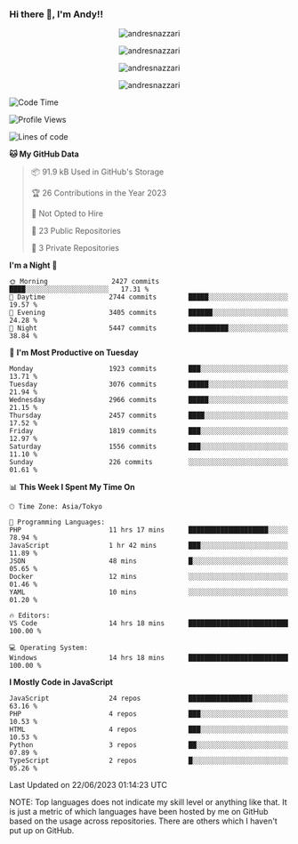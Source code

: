 ### Hi there 👋, I'm Andy!!

<p align="center" >
  <img src="https://github-profile-trophy.vercel.app/?username=AndresNazzari&theme=dracula&column=-1" alt="andresnazzari"/>
</p>

<p align="center">
  <img  src="https://github-readme-stats.vercel.app/api?username=AndresNazzari&count_private=true&show_icons=true&theme=dracula" alt="andresnazzari"/>
</p>
<p align="center">
  <img  src="https://github-readme-stats.vercel.app/api/top-langs/?username=AndresNazzari&layout=compact" alt="andresnazzari"/>
</p>
<p align="center" >
  <img src="https://github-readme-stats.vercel.app/api/wakatime?username=AndresNazzari" alt="andresnazzari"/>
</p>

<!--START_SECTION:waka-->
![Code Time](http://img.shields.io/badge/Code%20Time-613%20hrs%2036%20mins-blue)

![Profile Views](http://img.shields.io/badge/Profile%20Views-0-blue)

![Lines of code](https://img.shields.io/badge/From%20Hello%20World%20I%27ve%20Written-6.3%20million%20lines%20of%20code-blue)

**🐱 My GitHub Data** 

> 📦 91.9 kB Used in GitHub's Storage 
 > 
> 🏆 26 Contributions in the Year 2023
 > 
> 🚫 Not Opted to Hire
 > 
> 📜 23 Public Repositories 
 > 
> 🔑 3 Private Repositories 
 > 
**I'm a Night 🦉** 

```text
🌞 Morning                2427 commits        ████░░░░░░░░░░░░░░░░░░░░░   17.31 % 
🌆 Daytime                2744 commits        █████░░░░░░░░░░░░░░░░░░░░   19.57 % 
🌃 Evening                3405 commits        ██████░░░░░░░░░░░░░░░░░░░   24.28 % 
🌙 Night                  5447 commits        ██████████░░░░░░░░░░░░░░░   38.84 % 
```
📅 **I'm Most Productive on Tuesday** 

```text
Monday                   1923 commits        ███░░░░░░░░░░░░░░░░░░░░░░   13.71 % 
Tuesday                  3076 commits        █████░░░░░░░░░░░░░░░░░░░░   21.94 % 
Wednesday                2966 commits        █████░░░░░░░░░░░░░░░░░░░░   21.15 % 
Thursday                 2457 commits        ████░░░░░░░░░░░░░░░░░░░░░   17.52 % 
Friday                   1819 commits        ███░░░░░░░░░░░░░░░░░░░░░░   12.97 % 
Saturday                 1556 commits        ███░░░░░░░░░░░░░░░░░░░░░░   11.10 % 
Sunday                   226 commits         ░░░░░░░░░░░░░░░░░░░░░░░░░   01.61 % 
```


📊 **This Week I Spent My Time On** 

```text
🕑︎ Time Zone: Asia/Tokyo

💬 Programming Languages: 
PHP                      11 hrs 17 mins      ████████████████████░░░░░   78.94 % 
JavaScript               1 hr 42 mins        ███░░░░░░░░░░░░░░░░░░░░░░   11.89 % 
JSON                     48 mins             █░░░░░░░░░░░░░░░░░░░░░░░░   05.65 % 
Docker                   12 mins             ░░░░░░░░░░░░░░░░░░░░░░░░░   01.46 % 
YAML                     10 mins             ░░░░░░░░░░░░░░░░░░░░░░░░░   01.20 % 

🔥 Editors: 
VS Code                  14 hrs 18 mins      █████████████████████████   100.00 % 

💻 Operating System: 
Windows                  14 hrs 18 mins      █████████████████████████   100.00 % 
```

**I Mostly Code in JavaScript** 

```text
JavaScript               24 repos            ████████████████░░░░░░░░░   63.16 % 
PHP                      4 repos             ███░░░░░░░░░░░░░░░░░░░░░░   10.53 % 
HTML                     4 repos             ███░░░░░░░░░░░░░░░░░░░░░░   10.53 % 
Python                   3 repos             ██░░░░░░░░░░░░░░░░░░░░░░░   07.89 % 
TypeScript               2 repos             █░░░░░░░░░░░░░░░░░░░░░░░░   05.26 % 
```




 Last Updated on 22/06/2023 01:14:23 UTC
<!--END_SECTION:waka-->

NOTE: Top languages does not indicate my skill level or anything like that. It is just a metric of which languages have been hosted by me on GitHub based on the usage across repositories. There are others which I haven't put up on GitHub.

<!-- Here are some ideas to get you started:

-   🔭 I’m currently working on ...
-   🌱 I’m currently learning ...
-   👯 I’m looking to collaborate on ...
-   🤔 I’m looking for help with ...
-   💬 Ask me about ...
-   📫 How to reach me: ...
-   😄 Pronouns: ...
-   ⚡ Fun fact: ... -->
